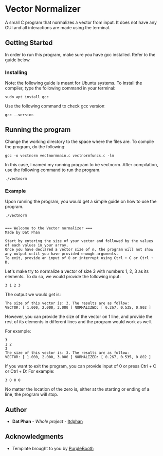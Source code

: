 # Vector Normalizer
A small C program that normalizes a vector from input. It does not have any GUI and all interactions are made using the terminal. 

## Getting Started
In order to run this program, make sure you have gcc installed. Refer to the guide below. 

### Installing
Note: the following guide is meant for Ubuntu systems.
To install the compiler, type the following command in your terminal:

```
sudo apt install gcc
```

Use the following command to check gcc version:
```
gcc --version
```

## Running the program

Change the working directory to the space where the files are. 
To compile the program, do the following:

```
gcc -o vectnorm vectnormmain.c vectnormfuncs.c -lm
```

In this case, I named my running program to be vectnorm. 
After compilation, use the following command to run the program. 

```
./vectnorm
```

### Example

Upon running the program, you would get a simple guide on how to use the program.
```
./vectnorm


=== Welcome to the Vector normalizer ===
Made by Dat Phan

Start by entering the size of your vector and followed by the values of each values in your array.
Once you have declared a vector size of n, the program will not show any output until you have provided enough arguments.
To exit, provide an input of 0 or interrupt using Ctrl + C or Ctrl + D.
```
Let's make try to normalize a vector of size 3 with numbers 1, 2, 3 as its elements.
To do so, we would provide the following input:

```
3 1 2 3
```
The output we would get is:

```
The size of this vector is: 3. The results are as follow:
VECTOR: [ 1.000, 2.000, 3.000 ] NORMALIZED: [ 0.267, 0.535, 0.802 ]
```

However, you can provide the size of the vector on 1 line, and provide the rest of its elements in different lines and the program would work as well.

For example:
```
3
1 2
3
The size of this vector is: 3. The results are as follow:
VECTOR: [ 1.000, 2.000, 3.000 ] NORMALIZED: [ 0.267, 0.535, 0.802 ]
```

If you want to exit the program, you can provide input of 0 or press Ctrl + C or Ctrl + D:
For example:
```
3 0 0 0
```
No matter the location of the zero is, either at the starting or ending of a line, the program will stop.

## Author

* **Dat Phan** - *Whole project* - [ltdphan](https://github.com/ltdatphan)


## Acknowledgments

* Template brought to you by [PurpleBooth](https://github.com/PurpleBooth)
